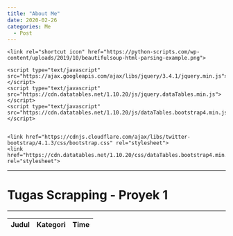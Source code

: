 ```yaml
---
title: "About Me"
date: 2020-02-26
categories: Me
  - Post
---
```


<!--
<html>
<script src="http://code.jquery.com/jquery-3.3.1.js"></script>

<script>
     $(document).ready(function(){
        $.getJSON('headline.json',function(data){
            var headline_data = '';
            var i = 1;
            headline_data += "<table border='1'><tr><td>No</td><td>Kategori</td><td>Judul Artikel</td><td>Waktu</td></tr>"
            $.each(data, function(key, value) {
                headline_data += '<tr>';
                headline_data += '<td>'+i+'</td>'
                headline_data += '<td>'+value.kateg+'</td>'
                headline_data += '<td>'+value.judul+'</td>'
                headline_data += '<td>'+value.waktu+'</td>'
                headline_data += '</tr>';
                i = i + 1;
            });
            $('#headline').append(headline_data);
        });
    });
</script>

<body>
    <h1>Head Line Republika Online</h1>
    <div id="headline"></div>
</body>
</html>
-->

<html>
<head>
    <title>Scrapping Web - Bima</title>

    <link rel="shortcut icon" href="https://python-scripts.com/wp-content/uploads/2019/10/beautifulsoup-html-parsing-example.png">

    <script type="text/javascript" src="https://ajax.googleapis.com/ajax/libs/jquery/3.4.1/jquery.min.js"></script>
    <script type="text/javascript" src="https://cdn.datatables.net/1.10.20/js/jquery.dataTables.min.js"></script>
    <script type="text/javascript" src="https://cdn.datatables.net/1.10.20/js/dataTables.bootstrap4.min.js"></script>


    <link href="https://cdnjs.cloudflare.com/ajax/libs/twitter-bootstrap/4.1.3/css/bootstrap.css" rel="stylesheet">
    <link href="https://cdn.datatables.net/1.10.20/css/dataTables.bootstrap4.min.css" rel="stylesheet">
</head>
<body>
    <div class="row">
        <div class="col-md-10 offset-md-1">
            <hr>
            <h1 class="d-flex justify-content-center">Tugas Scrapping - Proyek 1</h1>
            <hr>
        </div>
    </div>
    <div class="row">
        <div class="col-md-10 offset-md-1">
            <table id="bimz" class="table table-striped table-bordered">
                <thead>
                    <tr>
                        <th>Judul</th>
                        <th>Kategori</th>
                        <th>Time</th>
                    </tr>
                </thead>
                <tbody>
                </tbody>
            </table>
        </div>
    </div>
</body>
</html>

<script type="text/javascript">
    $(document).ready(function () {
        $('#bimz').DataTable({
            processing: true,
            "ajax": {
                "url": "headline.json",
                dataSrc:""
            },
            "columns": [
                { "data": "judul" },
                { "data": "kateg" },
                { "data": "waktu" }
            ]
        });
    });
</script>